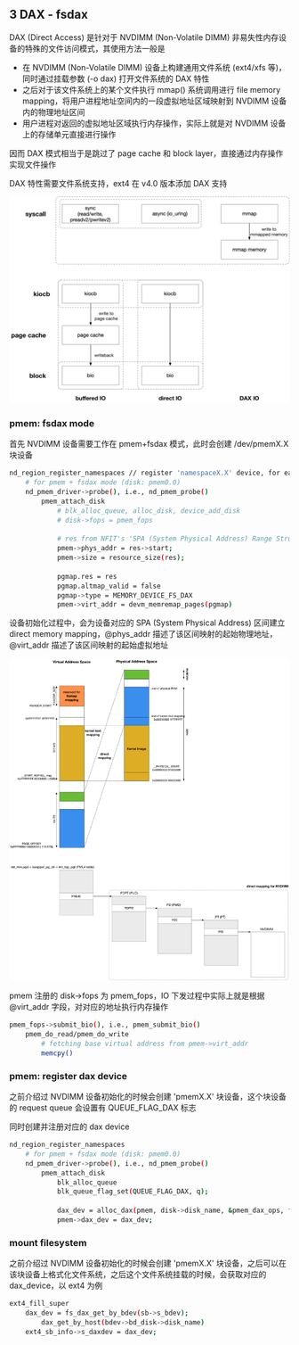 ## 3 DAX - fsdax

DAX (Direct Access) 是针对于 NVDIMM (Non-Volatile DIMM) 非易失性内存设备的特殊的文件访问模式，其使用方法一般是

- 在 NVDIMM (Non-Volatile DIMM) 设备上构建通用文件系统 (ext4/xfs 等)，同时通过挂载参数 (-o dax) 打开文件系统的 DAX 特性
- 之后对于该文件系统上的某个文件执行 mmap() 系统调用进行 file memory mapping，将用户进程地址空间内的一段虚拟地址区域映射到 NVDIMM 设备内的物理地址区间
- 用户进程对返回的虚拟地址区域执行内存操作，实际上就是对 NVDIMM 设备上的存储单元直接进行操作

因而 DAX 模式相当于是跳过了 page cache 和 block layer，直接通过内存操作实现文件操作

DAX 特性需要文件系统支持，ext4 在 v4.0 版本添加 DAX 支持

![fs_access_mode](media/16018006548876/fs_access_mode.jpg)


### pmem: fsdax mode

首先 NVDIMM 设备需要工作在 pmem+fsdax 模式，此时会创建 /dev/pmemX.X 块设备

```sh
nd_region_register_namespaces // register 'namespaceX.X' device, for each namespace in this region
    # for pmem + fsdax mode (disk: pmem0.0)
    nd_pmem_driver->probe(), i.e., nd_pmem_probe()
        pmem_attach_disk
            # blk_alloc_queue, alloc_disk, device_add_disk
            # disk->fops = pmem_fops
            
            # res from NFIT's 'SPA (System Physical Address) Range Structure'
            pmem->phys_addr = res->start;
            pmem->size = resource_size(res);
            
            pgmap.res = res
            pgmap.altmap_valid = false
            pgmap->type = MEMORY_DEVICE_FS_DAX
            pmem->virt_addr = devm_memremap_pages(pgmap)
```


设备初始化过程中，会为设备对应的 SPA (System Physical Address) 区间建立 direct memory mapping，@phys_addr 描述了该区间映射的起始物理地址，@virt_addr 描述了该区间映射的起始虚拟地址

![pmem_fsdax_page_table](media/16018006548876/pmem_fsdax_page_table.jpg)


pmem 注册的 disk->fops 为 pmem_fops，IO 下发过程中实际上就是根据 @virt_addr 字段，对对应的地址执行内存操作

```sh
pmem_fops->submit_bio(), i.e., pmem_submit_bio()
    pmem_do_read/pmem_do_write
        # fetching base virtual address from pmem->virt_addr
        memcpy()
```


### pmem: register dax device

之前介绍过 NVDIMM 设备初始化的时候会创建 'pmemX.X' 块设备，这个块设备的 request queue 会设置有 QUEUE_FLAG_DAX 标志

同时创建并注册对应的 dax device

```sh
nd_region_register_namespaces
    # for pmem + fsdax mode (disk: pmem0.0)
    nd_pmem_driver->probe(), i.e., nd_pmem_probe()       
        pmem_attach_disk
            blk_alloc_queue
            blk_queue_flag_set(QUEUE_FLAG_DAX, q);
            
            dax_dev = alloc_dax(pmem, disk->disk_name, &pmem_dax_ops, flags);
            pmem->dax_dev = dax_dev;
```


### mount filesystem

之前介绍过 NVDIMM 设备初始化的时候会创建 'pmemX.X' 块设备，之后可以在该块设备上格式化文件系统，之后这个文件系统挂载的时候，会获取对应的 dax_device，以 ext4 为例

```sh
ext4_fill_super
    dax_dev = fs_dax_get_by_bdev(sb->s_bdev);
        dax_get_by_host(bdev->bd_disk->disk_name)
    ext4_sb_info->s_daxdev = dax_dev;
```


